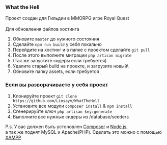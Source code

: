 ### What the Hell

Проект создан для Гильдии в MMORPG игре Royal Quest
<br>
<br>
Для обновления файлов хостинга

1. Обновите `master` до нужного состояния
2. Сделайте `npm run build` у себя локально
3. Перейдите на хостинг и в папке с проектом сделайте `git pull`
4. После этого выполните миграции `php artisan migrate`
5. (Так же запустите сидеры если требуется)
6. Удалите старый build на проекте, и загрузите новый\
7. Обновите папку assets, если требуется

### Если вы разворачиваете у себя проект
1. Клонируйте проект `git clone https://github.com/Linsaym/WhatTheHell`
2. Установите все модули `composer install` & `npm install`
3. Сгенерируйте ключ `php artisan key:generate`
4. Выполните все нужные сидеры из /database/seeders

P.s. У вас должен быть устоновлен <a href="https://getcomposer.org/">Composer</a> и <a href="https://getcomposer.org/">Node.js</a>,<br>
а так же поднят MySQL и Apache(PHP). Сделать это можно с помощью <a href="https://www.apachefriends.org/ru/index.html">XAMPP</a>
